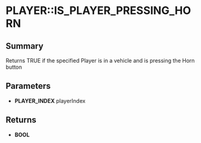 # PLAYER::IS_PLAYER_PRESSING_HORN

## Summary
Returns TRUE if the specified Player is in a vehicle and is pressing the Horn button

## Parameters
* **PLAYER_INDEX** playerIndex

## Returns
* **BOOL**